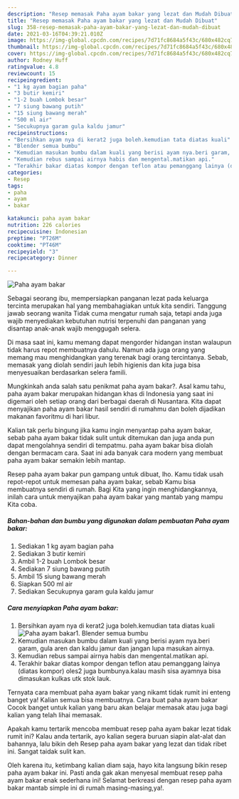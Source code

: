 ```yaml
---
description: "Resep memasak Paha ayam bakar yang lezat dan Mudah Dibuat"
title: "Resep memasak Paha ayam bakar yang lezat dan Mudah Dibuat"
slug: 358-resep-memasak-paha-ayam-bakar-yang-lezat-dan-mudah-dibuat
date: 2021-03-16T04:39:21.010Z
image: https://img-global.cpcdn.com/recipes/7d71fc8684a5f43c/680x482cq70/paha-ayam-bakar-foto-resep-utama.jpg
thumbnail: https://img-global.cpcdn.com/recipes/7d71fc8684a5f43c/680x482cq70/paha-ayam-bakar-foto-resep-utama.jpg
cover: https://img-global.cpcdn.com/recipes/7d71fc8684a5f43c/680x482cq70/paha-ayam-bakar-foto-resep-utama.jpg
author: Rodney Huff
ratingvalue: 4.8
reviewcount: 15
recipeingredient:
- "1 kg ayam bagian paha"
- "3 butir kemiri"
- "1-2 buah Lombok besar"
- "7 siung bawang putih"
- "15 siung bawang merah"
- "500 ml air"
- "Secukupnya garam gula kaldu jamur"
recipeinstructions:
- "Bersihkan ayam nya di kerat2 juga boleh.kemudian tata diatas kuali"
- "Blender semua bumbu"
- "Kemudian masukan bumbu dalam kuali yang berisi ayam nya.beri garam, gula aren dan kaldu jamur dan jangan lupa masukan airnya."
- "Kemudian rebus sampai airnya habis dan mengental.matikan api."
- "Terakhir bakar diatas kompor dengan teflon atau pemanggang lainya (diatas kompor) oles2 juga bumbunya.kalau masih sisa ayamnya bisa dimasukan kulkas utk stok lauk."
categories:
- Resep
tags:
- paha
- ayam
- bakar

katakunci: paha ayam bakar 
nutrition: 226 calories
recipecuisine: Indonesian
preptime: "PT26M"
cooktime: "PT46M"
recipeyield: "3"
recipecategory: Dinner

---
```



![Paha ayam bakar](https://img-global.cpcdn.com/recipes/7d71fc8684a5f43c/680x482cq70/paha-ayam-bakar-foto-resep-utama.jpg)

Sebagai seorang ibu, mempersiapkan panganan lezat pada keluarga tercinta merupakan hal yang membahagiakan untuk kita sendiri. Tanggung jawab seorang  wanita Tidak cuma mengatur rumah saja, tetapi anda juga wajib menyediakan kebutuhan nutrisi terpenuhi dan panganan yang disantap anak-anak wajib menggugah selera.

Di masa  saat ini, kamu memang dapat mengorder hidangan instan walaupun tidak harus repot membuatnya dahulu. Namun ada juga orang yang memang mau menghidangkan yang terenak bagi orang tercintanya. Sebab, memasak yang diolah sendiri jauh lebih higienis dan kita juga bisa menyesuaikan berdasarkan selera famili. 



Mungkinkah anda salah satu penikmat paha ayam bakar?. Asal kamu tahu, paha ayam bakar merupakan hidangan khas di Indonesia yang saat ini digemari oleh setiap orang dari berbagai daerah di Nusantara. Kita dapat menyajikan paha ayam bakar hasil sendiri di rumahmu dan boleh dijadikan makanan favoritmu di hari libur.

Kalian tak perlu bingung jika kamu ingin menyantap paha ayam bakar, sebab paha ayam bakar tidak sulit untuk ditemukan dan juga anda pun dapat mengolahnya sendiri di tempatmu. paha ayam bakar bisa diolah dengan bermacam cara. Saat ini ada banyak cara modern yang membuat paha ayam bakar semakin lebih mantap.

Resep paha ayam bakar pun gampang untuk dibuat, lho. Kamu tidak usah repot-repot untuk memesan paha ayam bakar, sebab Kamu bisa membuatnya sendiri di rumah. Bagi Kita yang ingin menghidangkannya, inilah cara untuk menyajikan paha ayam bakar yang mantab yang mampu Kita coba.

<!--inarticleads1-->

##### Bahan-bahan dan bumbu yang digunakan dalam pembuatan Paha ayam bakar:

1. Sediakan 1 kg ayam bagian paha
1. Sediakan 3 butir kemiri
1. Ambil 1-2 buah Lombok besar
1. Sediakan 7 siung bawang putih
1. Ambil 15 siung bawang merah
1. Siapkan 500 ml air
1. Sediakan Secukupnya garam gula kaldu jamur




<!--inarticleads2-->

##### Cara menyiapkan Paha ayam bakar:

1. Bersihkan ayam nya di kerat2 juga boleh.kemudian tata diatas kuali
<img src="https://img-global.cpcdn.com/steps/d0de412ec3c97557/160x128cq70/paha-ayam-bakar-langkah-memasak-1-foto.jpg" alt="Paha ayam bakar">1. Blender semua bumbu
1. Kemudian masukan bumbu dalam kuali yang berisi ayam nya.beri garam, gula aren dan kaldu jamur dan jangan lupa masukan airnya.
1. Kemudian rebus sampai airnya habis dan mengental.matikan api.
1. Terakhir bakar diatas kompor dengan teflon atau pemanggang lainya (diatas kompor) oles2 juga bumbunya.kalau masih sisa ayamnya bisa dimasukan kulkas utk stok lauk.




Ternyata cara membuat paha ayam bakar yang nikamt tidak rumit ini enteng banget ya! Kalian semua bisa membuatnya. Cara buat paha ayam bakar Cocok banget untuk kalian yang baru akan belajar memasak atau juga bagi kalian yang telah lihai memasak.

Apakah kamu tertarik mencoba membuat resep paha ayam bakar lezat tidak rumit ini? Kalau anda tertarik, ayo kalian segera buruan siapin alat-alat dan bahannya, lalu bikin deh Resep paha ayam bakar yang lezat dan tidak ribet ini. Sangat taidak sulit kan. 

Oleh karena itu, ketimbang kalian diam saja, hayo kita langsung bikin resep paha ayam bakar ini. Pasti anda gak akan menyesal membuat resep paha ayam bakar enak sederhana ini! Selamat berkreasi dengan resep paha ayam bakar mantab simple ini di rumah masing-masing,ya!.

